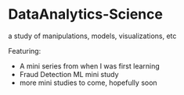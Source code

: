 # DataAnalytics-Science
a study of manipulations, models, visualizations, etc

Featuring:
- A mini series from when I was first learning
- Fraud Detection ML mini study
- more mini studies to come, hopefully soon
